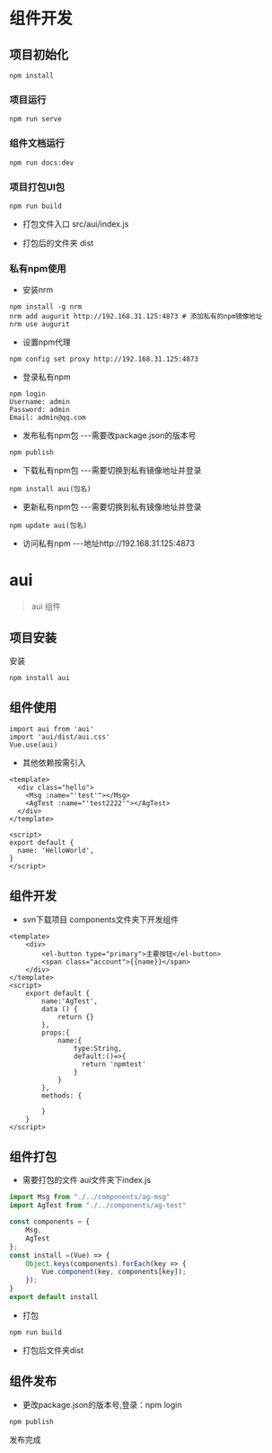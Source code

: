 # 组件开发

## 项目初始化
```
npm install
```

### 项目运行
```
npm run serve
```
### 组件文档运行
```
npm run docs:dev
```

### 项目打包UI包
```
npm run build
```
- 打包文件入口 src/aui/index.js

- 打包后的文件夹 dist

### 私有npm使用

- 安装nrm
```
npm install -g nrm 
nrm add augurit http://192.168.31.125:4873 # 添加私有的npm镜像地址
nrm use augurit 
```
- 设置npm代理
```
npm config set proxy http://192.168.31.125:4873
```
- 登录私有npm
```
npm login
Username: admin
Password: admin
Email: admin@qq.com
```
- 发布私有npm包 ---需要改package.json的版本号
```
npm publish
```
- 下载私有npm包 ---需要切换到私有镜像地址并登录
```
npm install aui(包名)
```
- 更新私有npm包 ---需要切换到私有镜像地址并登录
```
npm update aui(包名)
```
- 访问私有npm ---地址http://192.168.31.125:4873

# aui

> aui 组件


## 项目安装

安装

```
npm install aui
```


## 组件使用

```
import aui from 'aui'
import 'aui/dist/aui.css'
Vue.use(aui)
```

- 其他依赖按需引入

```vue
<template>
  <div class="hello">
    <Msg :name="'test'"></Msg>
    <AgTest :name="'test2222'"></AgTest>
  </div>
</template>

<script>
export default {
  name: 'HelloWorld',
}
</script>
```



## 组件开发

- svn下载项目 components文件夹下开发组件
```vue
<template>
    <div>
        <el-button type="primary">主要按钮</el-button>
        <span class="account">{{name}}</span>
    </div>
</template>
<script>
    export default {
        name:'AgTest',
        data () {
            return {}
        },
        props:{
            name:{
                type:String,
                default:()=>{
                  return 'npmtest'
                }
            }
        },
        methods: {
 
        }
    }
</script>
```

## 组件打包
- 需要打包的文件 aui文件夹下index.js

```js
import Msg from "./../components/ag-msg"
import AgTest from "./../components/ag-test"

const components = {
    Msg,
    AgTest
};
const install =(Vue) => {
    Object.keys(components).forEach(key => {
        Vue.component(key, components[key]);
    });
}
export default install
```
- 打包
```
npm run build
```

- 打包后文件夹dist

## 组件发布

- 更改package.json的版本号,登录：npm login

```
npm publish
```
发布完成
